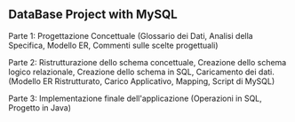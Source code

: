 DataBase Project with MySQL 
-----
Parte 1: Progettazione Concettuale (Glossario dei Dati, Analisi della Specifica, Modello ER, Commenti sulle scelte progettuali) 

Parte 2: Ristrutturazione dello schema concettuale, Creazione dello schema logico relazionale, Creazione dello schema in SQL, Caricamento dei dati. (Modello ER Ristrutturato, Carico Applicativo, Mapping, Script di MySQL) 

Parte 3: Implementazione finale dell'applicazione (Operazioni in SQL, Progetto in Java) 
